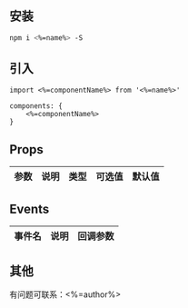## 安装

```bash
npm i <%=name%> -S
```

## 引入
```
import <%=componentName%> from '<%=name%>'

components: {
    <%=componentName%>
}
```

## Props
|参数|说明|类型|可选值|默认值|
|---|---|---|---|---|

## Events

|事件名|说明|回调参数|
|---|---|---|

## 其他
有问题可联系：<%=author%>
